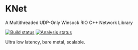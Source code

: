 # KNet
A Multithreaded UDP-Only Winsock RIO C++ Network Library

[![Build status](https://ci.appveyor.com/api/projects/status/kncfumd175asrdlh?svg=true)](https://ci.appveyor.com/project/kklouzal/knet)
[![Analysis status](https://scan.coverity.com/projects/24304/badge.svg)](https://scan.coverity.com/projects/kklouzal-knet)

Ultra low latency, bare metal, scalable.
